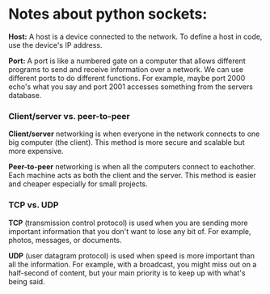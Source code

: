 # Notes about python sockets:

**Host:** A host is a device connected to the network. To define a host in code, use the device's IP address.

**Port:** A port is like a numbered gate on a computer that allows different programs to send and receive information over a network. We can use different ports to do different functions. For example, maybe port 2000 echo's what you say and port 2001 accesses something from the servers database. 

### Client/server vs. peer-to-peer

**Client/server** networking is when everyone in the network connects to one big computer (the client). This method is more secure and scalable but more expensive.

**Peer-to-peer** networking is when all the computers connect to eachother. Each machine acts as both the client and the server. This method is easier and cheaper especially for small projects.

### TCP vs. UDP

**TCP** (transmission control protocol) is used when you are sending more important information that you don't want to lose any bit of. For example, photos, messages, or documents.

**UDP** (user datagram protocol) is used when speed is more important than all the information. For example, with a broadcast, you might miss out on a half-second of content, but your main priority is to keep up with what's being said.
